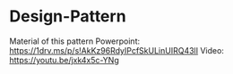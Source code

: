 # Design-Pattern
Material of this pattern
Powerpoint: https://1drv.ms/p/s!AkKz96RdyIPcfSkULinUIRQ43lI
Video: https://youtu.be/jxk4x5c-YNg
